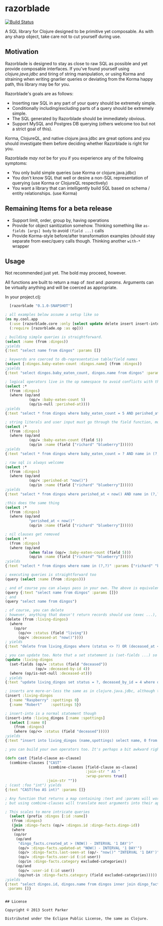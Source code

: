 # razorblade

[![Build Status](https://secure.travis-ci.org/citizenparker/razorblade.png)](http://travis-ci.org/citizenparker/razorblade)

A SQL library for Clojure designed to be primitive yet composable. As with any sharp object, take care not to cut yourself during use.

## Motivation

Razorblade is designed to stay as close to raw SQL as possible and yet provide composable interfaces. If you've found yourself using _clojure.java.jdbc_ and tiring of string manipulation, or using Korma and straining when writing gnarlier queries or deviating from the Korma happy path, this library may be for you.

Razorblade's goals are as follows:

* Inserting raw SQL in any part of your query should be extremely simple.
* Conditionally including/excluding parts of a query should be extremely simple.
* The SQL generated by Razorblade should be immediately obvious.
* Support MySQL and Postgres DB querying (others welcome too but not a strict goal of this).

Korma, ClojureQL, and native clojure.java.jdbc are great options and you should investigate them before deciding whether Razorblade is right for you.

Razorblade _may not_ be for you if you experience any of the following symptoms:

* You only build simple queries (use Korma or clojure.java.jdbc)
* You don't know SQL that well or desire a non-SQL representation of querying (use Korma or ClojureQL respectively)
* You want a library that can intelligently build SQL based on schema / entity relationships. (use Korma)

## Remaining Items for a beta release
* Support limit, order, group by, having operations
* Provide for object sanitization somehow. Thinking something like ```as-fields [args] body``` to avoid ```(field ...)``` calls
* Provide Korma-style before/after transformation examples (should stay separate from exec/query calls though. Thinking another ```with-*``` wrapper

## Usage

Not recommended just yet. The bold may proceed, however.

All functions are built to return a map of _:text_ and _:params_. Arguments can be virtually anything and will be coerced as appropriate.

In your project.clj:
```clj
  [razorblade "0.1.0-SNAPSHOT"]
```

```clj
; all examples below assume a setup like so
(ns my.cool.app
  (:use [razorblade.core :only [select update delete insert insert-into set-fields from where join prefix combine-clauses]])
  (:require [razorblade.op :as op]))
```

```clj
; building simple queries is straightforward.
(select :name (from :dingos))
;yields
{:text "select name from dingos" :params []}
```

```clj
; keywords are coerced to db-representative table/field names
(select [:dingos.baby-eaten-count :dingos.name] (from :dingos))
;yields
{:text "select dingos.baby_eaten_count, dingos.name from dingos" :params []}
```

```clj
; logical operators live in the op namespace to avoid conflicts with their Clojure equivalents
(select :*
  (from :dingos)
  (where (op/and
           (op/= :baby-eaten-count 5)
           (op/is-null :perished-at))))
;yields
{:text "select * from dingos where baby_eaten_count = 5 AND perished_at IS NULL" :params []}
```

```clj
; string literals and user input must go through the field function, most other literals can
(select :*
  (from :dingos)
  (where (op/and
           (op/= :baby-eaten-count (field 5))
           (op/in :name (field ["richard" "blueberry"])))))
;yields
{:text "select * from dingos where baby_eaten_count = ? AND name in (?,?)" :params [5 "richard" "blueberry"]}
```

```clj
; raw sql is always welcome
(select :*
  (from :dingos)
  (where (op/and
           (op/< :perished-at "now()")
           (op/in :name (field ["richard" "blueberry"])))))
;yields
{:text "select * from dingos where perished_at < now() AND name in (?,?)" :params [5 "richard" "blueberry"]}

;this does the same thing
(select :*
  (from :dingos)
  (where (op/and
           "perished_at < now()"
           (op/in :name (field ["richard" "blueberry"])))))
```

```clj
; nil clauses get removed
(select :*
  (from :dingos)
  (where (op/and
           (when false (op/= :baby-eaten-count (field 5)))
           (op/in :name (field ["richard" "blueberry"])))))
;yields
{:text "select * from dingos where name in (?,?)" :params ["richard" "blueberry"]}
```

```clj
; executing queries is straightforward too
(query (select :name (from :dingos)))

; and of course you can always pass in your own. The above is equivalent to
(query {:text "select name from dingos" :params []})
; and
(query "select name from dingos")
```

```clj
; of course, you can delete
; however, anything that doesn't return records should use (exec ...), not (query ...)
(delete (from :living-dingos)
  (where
    (op/or
      (op/<> :status (field "living"))
      (op/< :deceased-at "now()"))))
; yields
{:text "delete from living_dingos where (status <> ?) OR (deceased_at < now())" :params ["living"]}

; you can update too. Note that a set statement is (set-fields ...) so as not to conflict with core/set
(update :living-dingos
  (set-fields (op/= :status (field "deceased"))
              (op/= :deceased-by-id 4))
  (where (op/is-not-null :deceased-at)))
; yields
{:text "update living_dingos set status = ?, deceased_by_id = 4 where deceased_at is not null" :params ["deceased"]}
```

```clj
; inserts are more-or-less the same as in clojure.java.jdbc, although table names go through clause transformation
(insert :living-dingos
  {:name "Raspberry" :spottings 0}
  {:name "Robert"    :spottings 5})

; insert-into is a normal statement though
(insert-into :living_dingos [:name :spottings]
  (select [:name 0]
    (from :dingos)
    (where (op/<> :status (field "deceased")))))
;yields
{:text "insert into living_dingos (name,spottings) select name, 0 from dingos where status <> ?" :params []}
```

```clj
; you can build your own operators too. It's perhaps a bit awkward right now, though (patches welcome - much is missing)

(defn cast [field-clause as-clause]
  (combine-clauses ["CAST"
                    (combine-clauses [field-clause as-clause]
                                     :join-str " AS "
                                     :wrap-parens true)]
                   :join-str ""))
; (cast :foo "int") yields
{:text "CAST(foo AS int)" :params []}

; Any function that returns a map containing :text and :params will work
; but using combine-clauses will translate most arguments into their appropriate representation
```

```clj
; This scales to more intricate queries
  (select (prefix :dingos [:id :name])
   (from :dingos)
   (join :dingo-facts (op/= :dingos.id :dingo-facts.dingo-id))
   (where
    (op/or
     (op/and
      "dingo_facts.created_at > (NOW() - INTERVAL '1 DAY')"
      (op/> :dingo-facts.updated-at "NOW() - INTERVAL '1 DAY'")
      (op/> :dingo-facts.last-seen-at (op/- "now()" "INTERVAL '1 DAY')"))
      (op/= :dingo-facts.user-id (:id user))
      (op/in :dingo-facts.category excluded-categories))
     (op/and
      (op/= :user-id (:id user))
      (op/not-in :dingo-facts.category (field excluded-categories)))))
;yields
{:text "select dingos.id, dingos.name from dingos inner join dingo_facts on dingos.id = dingo_facts.dingo_id where ((dingo_facts.created_at > (NOW() - INTERVAL '1 DAY')) AND (dingo_facts.updated_at > NOW() - INTERVAL '1 DAY') AND (dingo_facts.last_seen_at > now() - INTERVAL '1 DAY')) AND (dingo_facts.user_id = 4) AND (dingo_facts.category in (1,2,3,4))) OR ((user_id = 4) AND (dingo_facts.category not in (1,2,3,4)))"
 :params []}
```

```

## License

Copyright © 2013 Scott Parker

Distributed under the Eclipse Public License, the same as Clojure.
